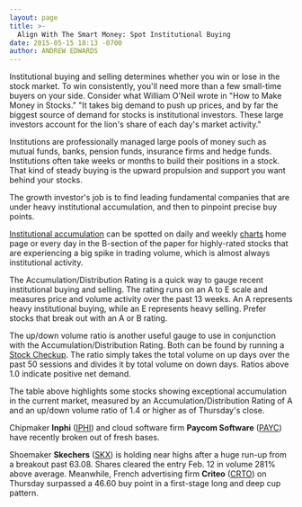 ```yaml
---
layout: page
title: >-
  Align With The Smart Money: Spot Institutional Buying
date: 2015-05-15 18:13 -0700
author: ANDREW EDWARDS
---
```





Institutional buying and selling determines whether you win or lose in the stock market. To win consistently, you'll need more than a few small-time buyers on your side. Consider what William O'Neil wrote in "How to Make Money in Stocks." "It takes big demand to push up prices, and by far the biggest source of demand for stocks is institutional investors. These large investors account for the lion's share of each day's market activity."

  

Institutions are professionally managed large pools of money such as mutual funds, banks, pension funds, insurance firms and hedge funds. Institutions often take weeks or months to build their positions in a stock. That kind of steady buying is the upward propulsion and support you want behind your stocks.

  

The growth investor's job is to find leading fundamental companies that are under heavy institutional accumulation, and then to pinpoint precise buy points.

  

[Institutional accumulation](http://education.investors.com/Lesson.aspx?id=735744&sourceid=735749) can be spotted on daily and weekly [charts](https://www.investors.com/) home page or every day in the B-section of the paper for highly-rated stocks that are experiencing a big spike in trading volume, which is almost always institutional activity.

  

The Accumulation/Distribution Rating is a quick way to gauge recent institutional buying and selling. The rating runs on an A to E scale and measures price and volume activity over the past 13 weeks. An A represents heavy institutional buying, while an E represents heavy selling. Prefer stocks that break out with an A or B rating.

  

The up/down volume ratio is another useful gauge to use in conjunction with the Accumulation/Distribution Rating. Both can be found by running a [Stock Checkup](http://research.investors.com/stock-checkup). The ratio simply takes the total volume on up days over the past 50 sessions and divides it by total volume on down days. Ratios above 1.0 indicate positive net demand.

  

The table above highlights some stocks showing exceptional accumulation in the current market, measured by an Accumulation/Distribution Rating of A and an up/down volume ratio of 1.4 or higher as of Thursday's close.

  

Chipmaker **Inphi** ([IPHI](https://research.investors.com/quote.aspx?symbol=IPHI)) and cloud software firm **Paycom Software** ([PAYC](https://research.investors.com/quote.aspx?symbol=PAYC)) have recently broken out of fresh bases.

  

Shoemaker **Skechers** ([SKX](https://research.investors.com/quote.aspx?symbol=SKX)) is holding near highs after a huge run-up from a breakout past 63.08. Shares cleared the entry Feb. 12 in volume 281% above average. Meanwhile, French advertising firm **Criteo** ([CRTO](https://research.investors.com/quote.aspx?symbol=CRTO)) on Thursday surpassed a 46.60 buy point in a first-stage long and deep cup pattern.




